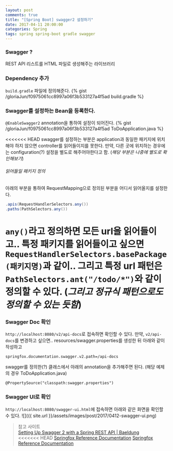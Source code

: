 ```yaml
---
layout: post
comments: true
title: "[Spring Boot] swagger2 설정하기"
date: 2017-04-11 20:00:00
categories: Spring
tags: spring spring-boot gradle swagger
---
```


### Swagger ?
REST API 리스트를 HTML 파일로 생성해주는 라이브러리

### Dependency 추가
`build.gradle` 파일에 정의해준다.
{% gist /gloriaJun/f0975061cc8997a06f3b533127a4f5ad build.gradle %}

### Swagger를 설정하는 Bean을 등록한다.
`@EnableSwagger2` annotation을 통하여 설정이 되어진다.
{% gist /gloriaJun/f0975061cc8997a06f3b533127a4f5ad ToDoApplication.java  %}

<<<<<<< HEAD
swagger를 설정하는 부분은 application과 동일한 패키지에 위치해야 하지 않으면 controller를 읽어들이지를 못한다.
만약, 다른 곳에 위치하는 경우에는 configuration(?) 설정을 별도로 해주어야한다고 함. (_해당 부분은 나중에 별도로 확인해보기_)

###### 읽어들일 패키지 정의 
아래의 부분을 통하여 RequestMapping으로 정의된 부분을 어디서 읽어올지를 설정한다.
```java
.apis(RequestHandlerSelectors.any())
.paths(PathSelectors.any())
```
`any()`라고 정의하면 모든 url을 읽어들이고..
특정 패키지를 읽어들이고 싶으면 `RequestHandlerSelectors.basePackage(패키지명)`과 같이..
그리고 특정 url 패턴은 `PathSelectors.ant("/todo/*")`와 같이 정의할 수 있다.
(_그리고 정규식 패턴으로도 정의할 수 있는 듯함_)
=======
### Swagger Doc 확인
`http://localhost:8080/v2/api-docs`로 접속하면 확인할 수 있다.
만약, `v2/api-docs`를 변경하고 싶으면..
resources/swagger.properties를 생성한 뒤 아래와 같이 작성하고
```
springfox.documentation.swagger.v2.path=/api-docs
```

swagger를 정의한(?) 클래스에서 아래의 annotation을 추가해주면 된다. (해당 예제의 경우 ToDoApplication.java)
```
@PropertySource("classpath:swagger.properties")
```

### Swagger UI로 확인
`http://localhost:8080/swagger-ui.html`에 접속하면 아래와 같은 화면을 확인할 수 있다.
![]({{ site.url }}/assets/images/post/2017/0412-swagger-ui.png)

> 참고 사이트  
> [Setting Up Swagger 2 with a Spring REST API | Baeldung](http://www.baeldung.com/swagger-2-documentation-for-spring-rest-api)  
<<<<<<< HEAD
> [Springfox Reference Documentation](https://springfox.github.io/springfox/docs/current/#introduction)
> [Springfox Reference Documentation](http://springfox.github.io/springfox/docs/current/#springfox-samples)
